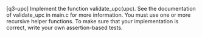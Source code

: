 [q3-upc] Implement the function validate_upc(upc). See the documentation of validate_upc in main.c for more information. You must use one or more recursive helper functions. To make sure that your implementation is correct, write your own assertion-based tests.
